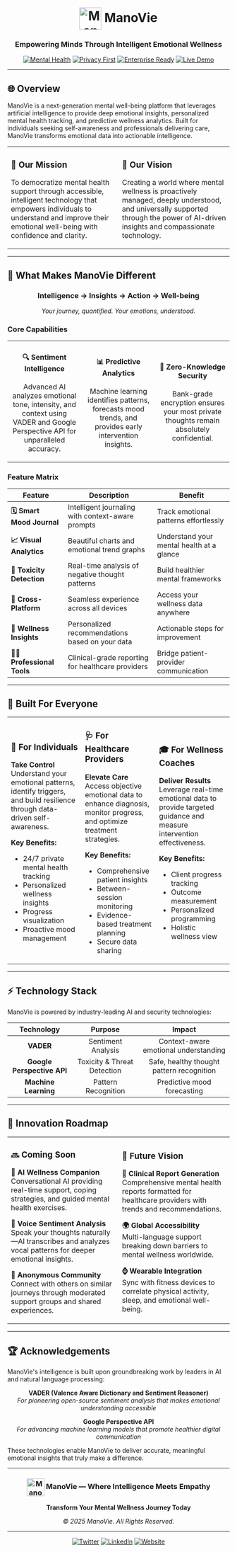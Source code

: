 <div align="center">

# <img src="https://mano-vie-ai-powered-mood-tracking-a.vercel.app/ManoVie.svg" alt="ManoVie Logo" width="50" style="vertical-align: middle;"/> ManoVie

### Empowering Minds Through Intelligent Emotional Wellness

[![Mental Health](https://img.shields.io/badge/Mental%20Health-AI%20Powered-6366f1?style=for-the-badge)](https://mano-vie-ai-powered-mood-tracking-a.vercel.app)
[![Privacy First](https://img.shields.io/badge/Privacy-First-10b981?style=for-the-badge)](https://mano-vie-ai-powered-mood-tracking-a.vercel.app)
[![Enterprise Ready](https://img.shields.io/badge/Enterprise-Ready-f59e0b?style=for-the-badge)](https://mano-vie-ai-powered-mood-tracking-a.vercel.app)
[![Live Demo](https://img.shields.io/badge/Live-Demo-ff6b6b?style=for-the-badge&logo=vercel)](https://mano-vie-ai-powered-mood-tracking-a.vercel.app)

</div>

---

## 🌐 Overview

ManoVie is a next-generation mental well-being platform that leverages artificial intelligence to provide deep emotional insights, personalized mental health tracking, and predictive wellness analytics. Built for individuals seeking self-awareness and professionals delivering care, ManoVie transforms emotional data into actionable intelligence.

<table>
<tr>
<td width="50%">

### 🎯 Our Mission

To democratize mental health support through accessible, intelligent technology that empowers individuals to understand and improve their emotional well-being with confidence and clarity.

</td>
<td width="50%">

### 🌟 Our Vision

Creating a world where mental wellness is proactively managed, deeply understood, and universally supported through the power of AI-driven insights and compassionate technology.

</td>
</tr>
</table>

---

## 🎨 What Makes ManoVie Different

<div align="center">

### Intelligence → Insights → Action → Well-being

*Your journey, quantified. Your emotions, understood.*

</div>

### Core Capabilities

<table>
<tr>
<td width="33%" align="center">

#### 🔍 Sentiment Intelligence
Advanced AI analyzes emotional tone, intensity, and context using VADER and Google Perspective API for unparalleled accuracy.

</td>
<td width="33%" align="center">

#### 📊 Predictive Analytics
Machine learning identifies patterns, forecasts mood trends, and provides early intervention insights.

</td>
<td width="33%" align="center">

#### 🔐 Zero-Knowledge Security
Bank-grade encryption ensures your most private thoughts remain absolutely confidential.

</td>
</tr>
</table>

### Feature Matrix

| Feature | Description | Benefit |
|---------|-------------|---------|
| **🗓️ Smart Mood Journal** | Intelligent journaling with context-aware prompts | Track emotional patterns effortlessly |
| **📈 Visual Analytics** | Beautiful charts and emotional trend graphs | Understand your mental health at a glance |
| **🎯 Toxicity Detection** | Real-time analysis of negative thought patterns | Build healthier mental frameworks |
| **📱 Cross-Platform** | Seamless experience across all devices | Access your wellness data anywhere |
| **🧘 Wellness Insights** | Personalized recommendations based on your data | Actionable steps for improvement |
| **👨‍⚕️ Professional Tools** | Clinical-grade reporting for healthcare providers | Bridge patient-provider communication |

---

## 👥 Built For Everyone

<table>
<tr>
<td width="33%">

### 💙 For Individuals

**Take Control**  
Understand your emotional patterns, identify triggers, and build resilience through data-driven self-awareness.

**Key Benefits:**
- 24/7 private mental health tracking
- Personalized wellness insights
- Progress visualization
- Proactive mood management

</td>
<td width="33%">

### 🩺 For Healthcare Providers

**Elevate Care**  
Access objective emotional data to enhance diagnosis, monitor progress, and optimize treatment strategies.

**Key Benefits:**
- Comprehensive patient insights
- Between-session monitoring
- Evidence-based treatment planning
- Secure data sharing

</td>
<td width="33%">

### 🎓 For Wellness Coaches

**Deliver Results**  
Leverage real-time emotional data to provide targeted guidance and measure intervention effectiveness.

**Key Benefits:**
- Client progress tracking
- Outcome measurement
- Personalized programming
- Holistic wellness view

</td>
</tr>
</table>

---

## ⚡ Technology Stack

ManoVie is powered by industry-leading AI and security technologies:

<div align="center">

| Technology | Purpose | Impact |
|:----------:|:-------:|:------:|
| **VADER** | Sentiment Analysis | Context-aware emotional understanding |
| **Google Perspective API** | Toxicity & Threat Detection | Safe, healthy thought pattern recognition |
| **Machine Learning** | Pattern Recognition | Predictive mood forecasting |


</div>

---

## 🚀 Innovation Roadmap

<table>
<tr>
<td width="50%">

### 🔜 Coming Soon

**🤖 AI Wellness Companion**  
Conversational AI providing real-time support, coping strategies, and guided mental health exercises.

**🎤 Voice Sentiment Analysis**  
Speak your thoughts naturally—AI transcribes and analyzes vocal patterns for deeper emotional insights.

**👥 Anonymous Community**  
Connect with others on similar journeys through moderated support groups and shared experiences.

</td>
<td width="50%">

### 🔮 Future Vision

**📄 Clinical Report Generation**  
Comprehensive mental health reports formatted for healthcare providers with trends and recommendations.

**🌍 Global Accessibility**  
Multi-language support breaking down barriers to mental wellness worldwide.

**⌚ Wearable Integration**  
Sync with fitness devices to correlate physical activity, sleep, and emotional well-being.

</td>
</tr>
</table>

---

## 🏆 Acknowledgements

ManoVie's intelligence is built upon groundbreaking work by leaders in AI and natural language processing:

<div align="center">

**VADER (Valence Aware Dictionary and Sentiment Reasoner)**  
*For pioneering open-source sentiment analysis that makes emotional understanding accessible*

**Google Perspective API**  
*For advancing machine learning models that promote healthier digital communication*

</div>

These technologies enable ManoVie to deliver accurate, meaningful emotional insights that truly make a difference.

---

<div align="center">

### <img src="https://mano-vie-ai-powered-mood-tracking-a.vercel.app/ManoVie.svg" alt="ManoVie" width="40" style="vertical-align: middle;"/> ManoVie — Where Intelligence Meets Empathy

**Transform Your Mental Wellness Journey Today**

*© 2025 ManoVie. All Rights Reserved.*

---

[![Twitter](https://img.shields.io/badge/Follow-@ManoVie-1DA1F2?style=flat&logo=twitter)](https://x.com/rohitVish_1717)
[![LinkedIn](https://img.shields.io/badge/Connect-ManoVie-0077B5?style=flat&logo=linkedin)](https://www.linkedin.com/in/rohit-vishwakarma-aa2522293/)
[![Website](https://img.shields.io/badge/Visit-ManoVie-6366f1?style=flat&logo=google-chrome)](https://mano-vie-ai-powered-mood-tracking-a.vercel.app/)

</div>